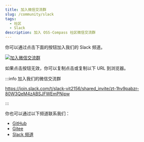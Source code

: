 ```yaml
---
title: 加入微信交流群
slug: /community/slack
tags:
  - 社区
  - Slack
description: 加入 OSS-Compass 社区微信交流群
---
```


你可以通过点击下面的按钮加入我们的 Slack 频道。

[![加入微信交流群](media/slack.jpg)](https://join.slack.com/t/slack-vit2156/shared_invite/zt-1hv9pabzr-80W3QeM4zABSJFWEmPNipw)

如果点击按钮无效，你可以复制点击或复制以下 URL 到浏览器。

:::info 加入我们的微信交流群

<https://join.slack.com/t/slack-vit2156/shared_invite/zt-1hv9pabzr-80W3QeM4zABSJFWEmPNipw>

:::

你也可以通过以下频道联系我们：

- [GitHub](https://github.com/oss-compass)
- [Gitee](https://gitee.com/oss-compass)
- [Slack 频道](./wechat.md)

